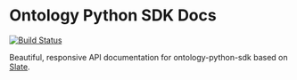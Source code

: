 # Ontology Python SDK Docs

[![Build Status](https://travis-ci.com/NashMiao/ontology-python-sdk-docs.svg?branch=master)](https://travis-ci.com/NashMiao/ontology-python-sdk-docs)

Beautiful, responsive API documentation for ontology-python-sdk based on [Slate](https://github.com/lord/slate).
